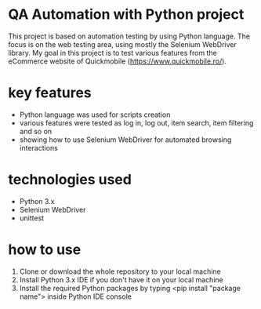 # QA Automation with Python project
This project is based on automation testing by using Python language. The focus is on the web testing area, using mostly the Selenium WebDriver library. My goal in this project is to test various features from the eCommerce website of Quickmobile (https://www.quickmobile.ro/).

# key features
 * Python language was used for scripts creation
 * various features were tested as log in, log out, item search, item filtering and so on
 * showing how to use Selenium WebDriver for automated browsing interactions

# technologies used
 * Python 3.x
 * Selenium WebDriver
 * unittest

# how to use
  1. Clone or download the whole repository to your local machine
  2. Install Python 3.x IDE if you don't have it on your local machine
  3. Install the required Python packages by typing <pip install "package name"> inside Python IDE console
